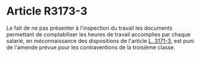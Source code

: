 # Article R3173-3

  
Le fait de ne pas présenter à l'inspection du travail les documents permettant de comptabiliser les heures de travail accomplies par chaque salarié, en méconnaissance des dispositions de l'article [L. 3171-3][1], est puni de l'amende prévue pour les contraventions de la troisième classe.

 [1]: /affichCodeArticle.do?cidTexte=LEGITEXT000006072050&idArticle=LEGIARTI000006902807&dateTexte=&categorieLien=cid